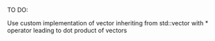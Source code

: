 TO DO:

Use custom implementation of vector inheriting from std::vector with * operator leading to dot product of vectors
